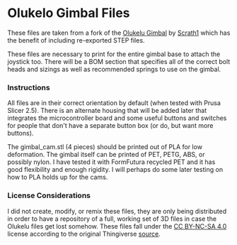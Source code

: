 # Olukelo Gimbal Files

These files are taken from a fork of the [Olukelu Gimbal](https://github.com/o-devices/o-joystick-hdk) by [Scrath1](https://github.com/Scrath1/o-joystick-hdk)
which has the benefit of including re-exported STEP files.

These files are necessary to print for the entire gimbal base to attach the joystick too. There will be a BOM section that specifies all of the correct
bolt heads and sizings as well as recommended springs to use on the gimbal.

### Instructions
All files are in their correct orientation by default (when tested with Prusa Slicer 2.5). There is an alternate housing that will be added later that
integrates the microcontroller board and some useful buttons and switches for people that don't have a separate button box (or do, but want more buttons).

The gimbal_cam.stl (4 pieces) should be printed out of PLA for low deformation. The gimbal itself can be printed of PET, PETG, ABS, or possibly nylon. I have tested it with
FormFutura recycled PET and it has good flexibility and enough rigidity. I will perhaps do some later testing on how to PLA holds up for the cams. 


### License Considerations
I did not create, modify, or remix these files, they are only being distributed in order to have a repository of a full, working set of 3D files in case the
Olukelu files get lost somehow. These files fall under the [CC BY-NC-SA 4.0](https://creativecommons.org/licenses/by-nc-sa/4.0/) license according to the original
Thingiverse [source](https://www.thingiverse.com/thing:2496028). 
